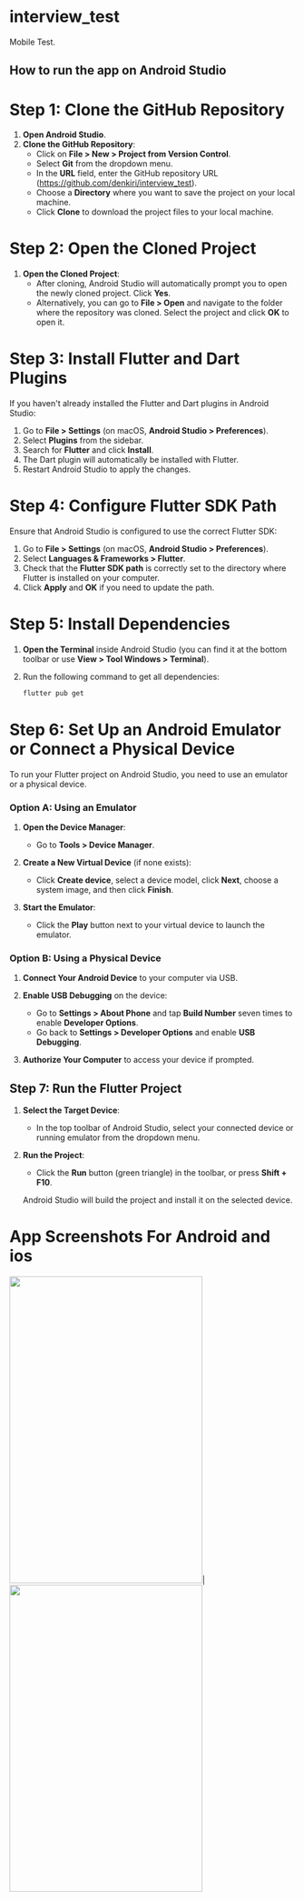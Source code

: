 # interview_test

Mobile Test.

## How to run the app on Android Studio
# Step 1: Clone the GitHub Repository

1. **Open Android Studio**.
2. **Clone the GitHub Repository**:
   - Click on **File > New > Project from Version Control**.
   - Select **Git** from the dropdown menu.
   - In the **URL** field, enter the GitHub repository URL (https://github.com/denkiri/interview_test).
   - Choose a **Directory** where you want to save the project on your local machine.
   - Click **Clone** to download the project files to your local machine.

# Step 2: Open the Cloned Project

1. **Open the Cloned Project**:
   - After cloning, Android Studio will automatically prompt you to open the newly cloned project. Click **Yes**.
   - Alternatively, you can go to **File > Open** and navigate to the folder where the repository was cloned. Select the project and click **OK** to open it.

# Step 3: Install Flutter and Dart Plugins

If you haven't already installed the Flutter and Dart plugins in Android Studio:

1. Go to **File > Settings** (on macOS, **Android Studio > Preferences**).
2. Select **Plugins** from the sidebar.
3. Search for **Flutter** and click **Install**.
4. The Dart plugin will automatically be installed with Flutter.
5. Restart Android Studio to apply the changes.

# Step 4: Configure Flutter SDK Path

Ensure that Android Studio is configured to use the correct Flutter SDK:

1. Go to **File > Settings** (on macOS, **Android Studio > Preferences**).
2. Select **Languages & Frameworks > Flutter**.
3. Check that the **Flutter SDK path** is correctly set to the directory where Flutter is installed on your computer.
4. Click **Apply** and **OK** if you need to update the path.

# Step 5: Install Dependencies

1. **Open the Terminal** inside Android Studio (you can find it at the bottom toolbar or use **View > Tool Windows > Terminal**).
2. Run the following command to get all dependencies:

   ```bash
   flutter pub get
# Step 6: Set Up an Android Emulator or Connect a Physical Device

To run your Flutter project on Android Studio, you need to use an emulator or a physical device.

### Option A: Using an Emulator

1. **Open the Device Manager**:
   - Go to **Tools > Device Manager**.

2. **Create a New Virtual Device** (if none exists):
   - Click **Create device**, select a device model, click **Next**, choose a system image, and then click **Finish**.

3. **Start the Emulator**:
   - Click the **Play** button next to your virtual device to launch the emulator.

### Option B: Using a Physical Device

1. **Connect Your Android Device** to your computer via USB.

2. **Enable USB Debugging** on the device:
   - Go to **Settings > About Phone** and tap **Build Number** seven times to enable **Developer Options**.
   - Go back to **Settings > Developer Options** and enable **USB Debugging**.

3. **Authorize Your Computer** to access your device if prompted.

## Step 7: Run the Flutter Project

1. **Select the Target Device**:
   - In the top toolbar of Android Studio, select your connected device or running emulator from the dropdown menu.

2. **Run the Project**:
   - Click the **Run** button (green triangle) in the toolbar, or press **Shift + F10**.

   Android Studio will build the project and install it on the selected device.
   
# App Screenshots For Android and ios
<img src="https://github.com/denkiri/interview_test/blob/master/Screenshot_20240829_195054.png" width="340" height="540">|<img src="https://github.com/denkiri/interview_test/blob/master/Simulator%20Screenshot%20-%20iPhone%2015%20Pro%20-%202024-08-29%20at%2019.53.44.png" width="340" height="540">
